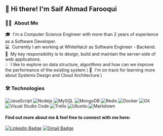 ## 👋 Hi there! I'm Saif Ahmad Farooqui
 
### 👨🏻‍ &nbsp;About Me

🎓 &nbsp;I'm a Computer Science Engineer with more than 2 years of experience as a Software Developer.\
💻 &nbsp;Currently I am working at WhiteHatJr as Software Engineer - Backend.\
📄 &nbsp;My key responsibility is to design, build and maintain the server-side of web applications.\
💡 &nbsp;I like to explore on data structure, algorithms and how can we improve the performance of the existing system.\ 
🌱 &nbsp;I'm on track for learning more about Systems Design and Cloud Architecture.\
 


### 🛠 Technologies

![JavaScript](https://img.shields.io/badge/-JavaScript-white?style=flat-square&logo=javascript)
![Nodejs](https://img.shields.io/badge/-Nodejs-white?style=flat-square&logo=Node.js)
![MySQL](https://img.shields.io/badge/-MySQL-white?style=flat-square&logo=mysql)
![MongoDB](https://img.shields.io/badge/-MongoDB-white?style=flat-square&logo=mongodb)
![Redis](https://img.shields.io/badge/-Redis-white?style=flat-square&logo=Redis)
![Docker](https://img.shields.io/badge/-Docker-white?style=flat-square&logo=docker)
![Git](https://img.shields.io/badge/-Git-white?style=flat-square&logo=git)
![Visual Studio Code](https://img.shields.io/badge/-Visual%20Studio%20Code-white?style=flat-square&logo=visual-studio-code&logoColor=007ACC)
![Trello](https://img.shields.io/badge/-Trello-white?style=flat-square&logo=trello&logoColor=blue)
![Ubuntu](https://img.shields.io/badge/-Ubuntu-white?style=flat-square&logo=ubuntu)
![Markdown](https://img.shields.io/badge/-Markdown-white?style=flat-square&logo=markdown&logoColor=grey)

#### Find out more about me & feel free to connect with me here:

[![Linkedin Badge](https://img.shields.io/badge/-saifahmadf-blue?style=flat-square&logo=Linkedin&logoColor=white&link=https://www.linkedin.com/in/saifahmadfarooqui/)](https://www.linkedin.com/in/saifahmadfarooqui/)
[![Gmail Badge](https://img.shields.io/badge/-saif.ahfarooqui@gmail.com-c14438?style=flat-square&logo=Gmail&logoColor=white&link=mailto:saif.ahfarooqui@gmail.com)](mailto:saif.ahfarooqui@gmail.com)
